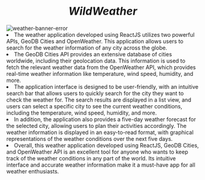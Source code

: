 <h1 align="center"><i>WildWeather</i></h1>
<img src="http://wpuploads.appadvice.com/wp-content/uploads/2016/01/Wild-Weather-banner.png" alt="weather-banner-error"/>
<li>The weather application developed using ReactJS utilizes two powerful APIs, GeoDB Cities and OpenWeather. This application allows users to search for the weather information of any city across the globe.</li>

<li>The GeoDB Cities API provides an extensive database of cities worldwide, including their geolocation data. This information is used to fetch the relevant weather data from the OpenWeather API, which provides real-time weather information like temperature, wind speed, humidity, and more.</li>

<li>The application interface is designed to be user-friendly, with an intuitive search bar that allows users to quickly search for the city they want to check the weather for. The search results are displayed in a list view, and users can select a specific city to see the current weather conditions, including the temperature, wind speed, humidity, and more.</li>

<li>In addition, the application also provides a five-day weather forecast for the selected city, allowing users to plan their activities accordingly. The weather information is displayed in an easy-to-read format, with graphical representations of the weather conditions over the next five days.</li>

<li>Overall, this weather application developed using ReactJS, GeoDB Cities, and OpenWeather API is an excellent tool for anyone who wants to keep track of the weather conditions in any part of the world. Its intuitive interface and accurate weather information make it a must-have app for all weather enthusiasts.</li>
